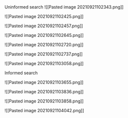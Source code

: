 Uninformed search
![[Pasted image 20210921102343.png]]

![[Pasted image 20210921102425.png]]

![[Pasted image 20210921102457.png]]

![[Pasted image 20210921102645.png]]

![[Pasted image 20210921102720.png]]

![[Pasted image 20210921102737.png]]

![[Pasted image 20210921103058.png]]

Informed search

![[Pasted image 20210921103655.png]]

![[Pasted image 20210921103836.png]]

![[Pasted image 20210921103858.png]]

![[Pasted image 20210921104042.png]]

